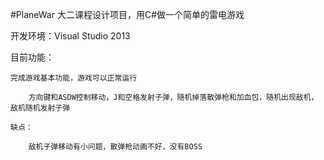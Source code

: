 #PlaneWar
大二课程设计项目，用C#做一个简单的雷电游戏

开发环境：Visual Studio 2013 

目前功能：
	
	完成游戏基本功能，游戏可以正常运行

		方向键和ASDW控制移动，J和空格发射子弹，随机掉落散弹枪和加血包，随机出现敌机，敌机随机发射子弹

	缺点：

		敌机子弹移动有小问题，散弹枪动画不好，没有BOSS